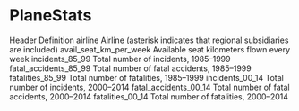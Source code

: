 # PlaneStats

Header	Definition
airline	Airline (asterisk indicates that regional subsidiaries are included)
avail_seat_km_per_week	Available seat kilometers flown every week
incidents_85_99	Total number of incidents, 1985–1999
fatal_accidents_85_99	Total number of fatal accidents, 1985–1999
fatalities_85_99	Total number of fatalities, 1985–1999
incidents_00_14	Total number of incidents, 2000–2014
fatal_accidents_00_14	Total number of fatal accidents, 2000–2014
fatalities_00_14	Total number of fatalities, 2000–2014
